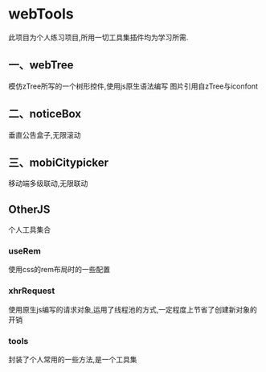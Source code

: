 # webTools
此项目为个人练习项目,所用一切工具集插件均为学习所需.

## 一、webTree
模仿zTree所写的一个树形控件,使用js原生语法编写
图片引用自zTree与iconfont

## 二、noticeBox
垂直公告盒子,无限滚动

## 三、mobiCitypicker
移动端多级联动,无限联动

## OtherJS
个人工具集合

### useRem
使用css的rem布局时的一些配置

### xhrRequest
使用原生js编写的请求对象,运用了线程池的方式,一定程度上节省了创建新对象的开销

### tools
封装了个人常用的一些方法,是一个工具集